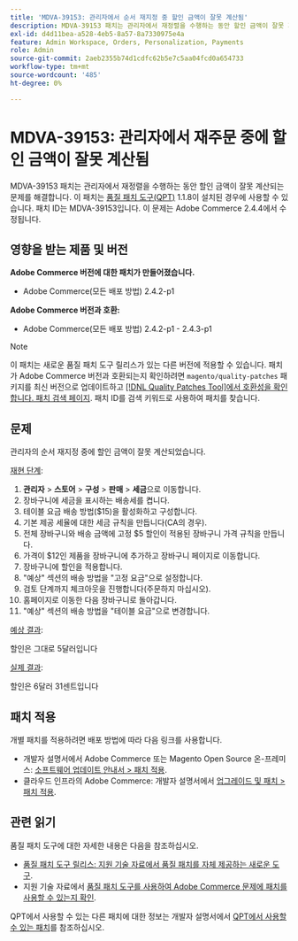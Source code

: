 ```yaml
---
title: 'MDVA-39153: 관리자에서 순서 재지정 중 할인 금액이 잘못 계산됨'
description: MDVA-39153 패치는 관리자에서 재정렬을 수행하는 동안 할인 금액이 잘못 계산되는 문제를 해결합니다. 이 패치는 [Quality Patches Tool (QPT)](/help/announcements/adobe-commerce-announcements/magento-quality-patches-released-new-tool-to-self-serve-quality-patches.md) 1.1.8이 설치된 경우 사용할 수 있습니다. 패치 ID는 MDVA-39153입니다. 이 문제는 Adobe Commerce 2.4.4에서 수정됩니다.
exl-id: d4d11bea-a528-4eb5-8a57-8a7330975e4a
feature: Admin Workspace, Orders, Personalization, Payments
role: Admin
source-git-commit: 2aeb2355b74d1cdfc62b5e7c5aa04fcd0a654733
workflow-type: tm+mt
source-wordcount: '485'
ht-degree: 0%

---
```


# MDVA-39153: 관리자에서 재주문 중에 할인 금액이 잘못 계산됨

MDVA-39153 패치는 관리자에서 재정렬을 수행하는 동안 할인 금액이 잘못 계산되는 문제를 해결합니다. 이 패치는 [품질 패치 도구(QPT)](/help/announcements/adobe-commerce-announcements/magento-quality-patches-released-new-tool-to-self-serve-quality-patches.md) 1.1.8이 설치된 경우에 사용할 수 있습니다. 패치 ID는 MDVA-39153입니다. 이 문제는 Adobe Commerce 2.4.4에서 수정됩니다.

## 영향을 받는 제품 및 버전

**Adobe Commerce 버전에 대한 패치가 만들어졌습니다.**

* Adobe Commerce(모든 배포 방법) 2.4.2-p1

**Adobe Commerce 버전과 호환:**

* Adobe Commerce(모든 배포 방법) 2.4.2-p1 - 2.4.3-p1

>[!NOTE]
>
>이 패치는 새로운 품질 패치 도구 릴리스가 있는 다른 버전에 적용할 수 있습니다. 패치가 Adobe Commerce 버전과 호환되는지 확인하려면 `magento/quality-patches` 패키지를 최신 버전으로 업데이트하고 [[!DNL Quality Patches Tool]에서 호환성을 확인합니다. 패치 검색 페이지](https://experienceleague.adobe.com/tools/commerce-quality-patches/index.html?lang=ko). 패치 ID를 검색 키워드로 사용하여 패치를 찾습니다.

## 문제

관리자의 순서 재지정 중에 할인 금액이 잘못 계산되었습니다.

<u>재현 단계</u>:

1. **관리자** > **스토어** > **구성** > **판매** > **세금**&#x200B;으로 이동합니다.
1. 장바구니에 세금을 표시하는 배송세를 켭니다.
1. 테이블 요금 배송 방법($15)을 활성화하고 구성합니다.
1. 기본 제공 세율에 대한 세금 규칙을 만듭니다(CA의 경우).
1. 전체 장바구니와 배송 금액에 고정 $5 할인이 적용된 장바구니 가격 규칙을 만듭니다.
1. 가격이 $12인 제품을 장바구니에 추가하고 장바구니 페이지로 이동합니다.
1. 장바구니에 할인을 적용합니다.
1. &quot;예상&quot; 섹션의 배송 방법을 &quot;고정 요금&quot;으로 설정합니다.
1. 검토 단계까지 체크아웃을 진행합니다(주문하지 마십시오).
1. 홈페이지로 이동한 다음 장바구니로 돌아갑니다.
1. &quot;예상&quot; 섹션의 배송 방법을 &quot;테이블 요금&quot;으로 변경합니다.

<u>예상 결과</u>:

할인은 그대로 5달러입니다

<u>실제 결과</u>:

할인은 6달러 31센트입니다

## 패치 적용

개별 패치를 적용하려면 배포 방법에 따라 다음 링크를 사용합니다.

* 개발자 설명서에서 Adobe Commerce 또는 Magento Open Source 온-프레미스: [소프트웨어 업데이트 안내서 > 패치 적용](https://experienceleague.adobe.com/ko/docs/commerce-operations/tools/quality-patches-tool/usage).
* 클라우드 인프라의 Adobe Commerce: 개발자 설명서에서 [업그레이드 및 패치 > 패치 적용](https://experienceleague.adobe.com/ko/docs/commerce-cloud-service/user-guide/develop/upgrade/apply-patches).

## 관련 읽기

품질 패치 도구에 대한 자세한 내용은 다음을 참조하십시오.

* [품질 패치 도구 릴리스: 지원 기술 자료에서 품질 패치를 자체 제공하는 새로운 도구](/help/announcements/adobe-commerce-announcements/magento-quality-patches-released-new-tool-to-self-serve-quality-patches.md).
* 지원 기술 자료에서 [품질 패치 도구를 사용하여 Adobe Commerce 문제에 패치를 사용할 수 있는지 확인](/help/support-tools/patches-available-in-qpt-tool/check-patch-for-magento-issue-with-magento-quality-patches.md).

QPT에서 사용할 수 있는 다른 패치에 대한 정보는 개발자 설명서에서 [QPT에서 사용할 수 있는 패치](https://experienceleague.adobe.com/tools/commerce-quality-patches/index.html?lang=ko)를 참조하십시오.
